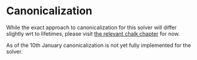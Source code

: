 # Canonicalization

While the exact approach to canonicalization for this solver will differ slightly
wrt to lifetimes, please visit [the relevant chalk chapter][chalk] for now.

As of the 10th January canonicalization is not yet fully implemented for the solver.

[chalk]: https://rust-lang.github.io/chalk/book/canonical_queries/canonicalization.html#canonicalization